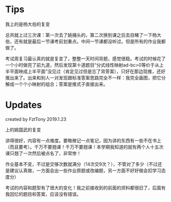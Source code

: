 # Tips

我上的是杨大伯的复变

总共就上过三次课：第一次去了姚捕头的，第二次换到课之后去目睹了一下杨大伯，还有就是最后一节课考前划重点。中间一节课都没听过。但是所有的作业我都做了。

考试周复习最认真的就是复变了，整整一天时间背题，感觉很稳。考试的时候花了一个小时做完了前九道，然后发现第十道题目“分式线性映射ad-bc>0等价于从上半平面映成上半平面”没见过（肯定见过但是忘了背答案），只好在那边现推，还好推出来了。出来和别人一对发现跟标准答案思路完全不一样：我完全画图，把它分解成一个个小映射的组合；答案是推式子直接出来。

# Updates

created by FztTony 2019.1.23

上的姚国武的复变

讲得很好，内容有一点难度。要略微记一点笔记，因为讲的东西有一些不在书上（而且要考）。千万不要翘课！千万不要翘课！本学期我知道的就有两个人十五次课只翘了一次然后被点名了，非常惨！

作业基本不变，不过是交够次数就满分（14次交9次？），不管对了多少（不过还是建议认真做，一方面会出一些作业原题或改编题，另一方面不好好做会扣学习态度分）

考试的内容和题型有了很大的变化！我之前接收到的前面的资料都很旧了，后面有我回忆的题目和答案，应该没有错误。
